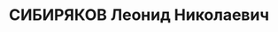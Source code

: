 ---
title: СИБИРЯКОВ Леонид Николаевич
description: "Род. в 1897, Свердловская обл., г. Нижний Тагил, русский. Проживал:\
  \ Свердловская обл., ж. д. им. Л. М. Кагановича, ст. Смычка. Ст. Смычка, начальник.\
  \ \n  Арестован 27.01.1937. Приговор: 04.05.1937 – ВМН. Расстрелян 04.05.1937"
---